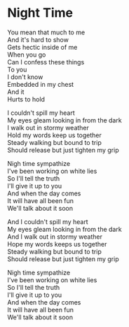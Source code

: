 # Night Time  

You mean that much to me  
And it's hard to show  
Gets hectic inside of me  
When you go  
Can I confess these things  
To you  
I don't know  
Embedded in my chest  
And it  
Hurts to hold  

I couldn't spill my heart  
My eyes gleam looking in from the dark  
I walk out in stormy weather  
Hold my words keep us together  
Steady walking but bound to trip  
Should release but just tighten my grip  

Nigh time sympathize  
I've been working on white lies  
So I'll tell the truth  
I'll give it up to you  
And when the day comes  
It will have all been fun  
We'll talk about it soon  

And I couldn't spill my heart  
My eyes gleam looking in from the dark  
And I walk out in stormy weather  
Hope my words keeps us together  
Steady walking but bound to trip  
Should release but just tighten my grip  

Nigh time sympathize  
I've been working on white lies  
So I'll tell the truth  
I'll give it up to you  
And when the day comes  
It will have all been fun  
We'll talk about it soon  
